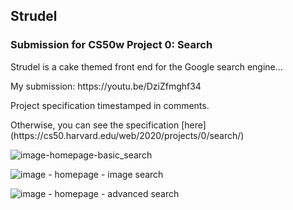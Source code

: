 
<h2>Strudel </h2><h3>Submission for CS50w Project 0: Search</h2>

<p> Strudel is a cake themed front end for the Google search engine... </p>
  My submission: https://youtu.be/DziZfmghf34
<p>Project specification timestamped in comments.
<p> Otherwise, you can see the specification [here](https://cs50.harvard.edu/web/2020/projects/0/search/) </p>

![image-homepage-basic_search](https://ibb.co/BLPtcDy)

![image - homepage - image search](https://ibb.co/C25FHrs)

![image - homepage - advanced search](https://ibb.co/H4mthTM)
